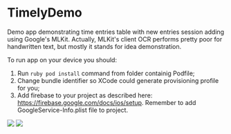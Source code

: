 # TimelyDemo
Demo app demonstrating time entries table with new entries session adding using Google's MLKit.
Actually, MLKit's client OCR performs pretty poor for handwritten text, but mostly it stands for idea demonstration.

To run app on your device you should:
1) Run ```ruby pod install``` command from folder containig Podfile;
2) Change bundle identifier so XCode could generate provisioning profile for you;
3) Add firebase to your project as described here: https://firebase.google.com/docs/ios/setup. Remember to add GoogleService-Info.plist file to project.

![](TimelyDemo_GIF.gif) ![](TimelyDemo2_GIF.gif)
